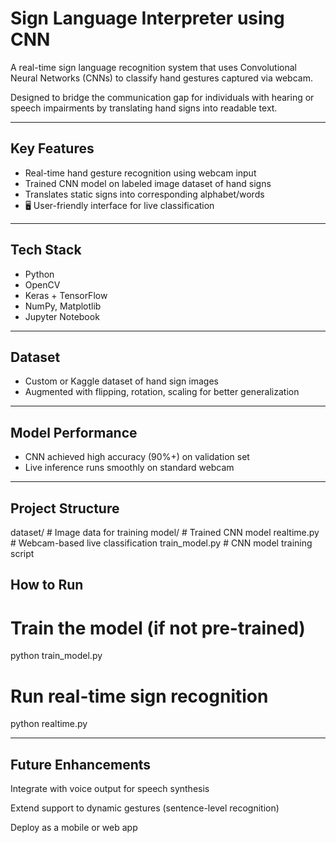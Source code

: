 #  Sign Language Interpreter using CNN

A real-time sign language recognition system that uses Convolutional Neural Networks (CNNs) to classify hand gestures captured via webcam.

Designed to bridge the communication gap for individuals with hearing or speech impairments by translating hand signs into readable text.

---

##  Key Features

-  Real-time hand gesture recognition using webcam input
-  Trained CNN model on labeled image dataset of hand signs
-  Translates static signs into corresponding alphabet/words
- 🖥 User-friendly interface for live classification

---

##  Tech Stack

- Python  
- OpenCV  
- Keras + TensorFlow  
- NumPy, Matplotlib  
- Jupyter Notebook  

---

##  Dataset

- Custom or Kaggle dataset of hand sign images
- Augmented with flipping, rotation, scaling for better generalization

---

## Model Performance

- CNN achieved high accuracy (90%+) on validation set
- Live inference runs smoothly on standard webcam

---

##  Project Structure

dataset/ # Image data for training
model/ # Trained CNN model
realtime.py # Webcam-based live classification
train_model.py # CNN model training script

##  How to Run

# Train the model (if not pre-trained)
python train_model.py

# Run real-time sign recognition
python realtime.py

---
##   Future Enhancements
Integrate with voice output for speech synthesis

Extend support to dynamic gestures (sentence-level recognition)

Deploy as a mobile or web app
